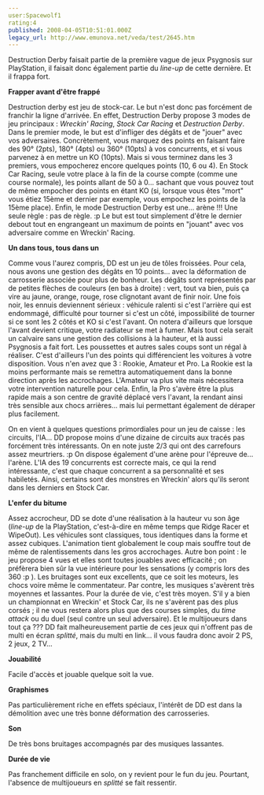 ```yaml
---
user:Spacewolf1
rating:4
published: 2008-04-05T10:51:01.000Z
legacy_url: http://www.emunova.net/veda/test/2645.htm
---
```

Destruction Derby faisait partie de la première vague de jeux Psygnosis sur PlayStation, il faisait donc également partie du _line-up_ de cette dernière. Et il frappa fort.  

  

**Frapper avant d'être frappé**  

Destruction derby est jeu de stock-car. Le but n'est donc pas forcément de franchir la ligne d'arrivée. En effet, Destruction Derby propose 3 modes de jeu principaux : _Wreckin' Racing_, _Stock Car Racing_ et _Destruction Derby_. Dans le premier mode, le but est d'infliger des dégâts et de "jouer" avec vos adversaires. Concrètement, vous marquez des points en faisant faire des 90° (2pts), 180° (4pts) ou 360° (10pts) à vos concurrents, et si vous parvenez à en mettre un KO (10pts). Mais si vous terminez dans les 3 premiers, vous empocherez encore quelques points (10, 6 ou 4). En Stock Car Racing, seule votre place à la fin de la course compte (comme une course normale), les points allant de 50 à 0... sachant que vous pouvez tout de même empocher des points en étant KO (si, lorsque vous êtes "mort" vous étiez 15ème et dernier par exemple, vous empochez les points de la 15ème place). Enfin, le mode Destruction Derby est une... arène !!! Une seule règle : pas de règle. :p Le but est tout simplement d'être le dernier debout tout en engrangeant un maximum de points en "jouant" avec vos adversaire comme en Wreckin' Racing.  

  

**Un dans tous, tous dans un**  

Comme vous l'aurez compris, DD est un jeu de tôles froissées. Pour cela, nous avons une gestion des dégâts en 10 points... avec la déformation de carrosserie associée pour plus de bonheur. Les dégâts sont représentés par de petites flèches de couleurs (en bas à droite) : vert, tout va bien, puis ça vire au jaune, orange, rouge, rose clignotant avant de finir noir. Une fois noir, les ennuis deviennent sérieux : véhicule ralenti si c'est l'arrière qui est endommagé, difficulté pour tourner si c'est un côté, impossibilité de tourner si ce sont les 2 côtés et KO si c'est l'avant. On notera d'ailleurs que lorsque l'avant devient critique, votre radiateur se met à fumer. Mais tout cela serait un calvaire sans une gestion des collisions à la hauteur, et là aussi Psygnosis a fait fort. Les poussettes et autres sales coups sont un régal à réaliser. C'est d'ailleurs l'un des points qui différencient les voitures à votre disposition. Vous n'en avez que 3 : Rookie, Amateur et Pro. La Rookie est la moins performante mais se remettra automatiquement dans la bonne direction après les accrochages. L'Amateur va plus vite mais nécessitera votre intervention naturelle pour cela. Enfin, la Pro s'avère être la plus rapide mais a son centre de gravité déplacé vers l'avant, la rendant ainsi très sensible aux chocs arrières... mais lui permettant également de déraper plus facilement.  

On en vient à quelques questions primordiales pour un jeu de caisse : les circuits, l'IA... DD propose moins d'une dizaine de circuits aux tracés pas forcément très intéressants. On en note juste 2/3 qui ont des carrefours assez meurtriers. :p On dispose également d'une arène pour l'épreuve de... l'arène. L'IA des 19 concurrents est correcte mais, ce qui la rend intéressante, c'est que chaque concurrent a sa personnalité et ses habiletés. Ainsi, certains sont des monstres en Wreckin' alors qu'ils seront dans les derniers en Stock Car.  

  

**L'enfer du bitume**  

Assez accrocheur, DD se dote d'une réalisation à la hauteur vu son âge (_line-up_ de la PlayStation, c'est-à-dire en même temps que Ridge Racer et WipeOut). Les véhicules sont classiques, tous identiques dans la forme et assez cubiques. L'animation tient globalement le coup mais souffre tout de même de ralentissements dans les gros accrochages. Autre bon point : le jeu propose 4 vues et elles sont toutes jouables avec efficacité ; on préfèrera bien sûr la vue intérieure pour les sensations (y compris lors des 360 :p ). Les bruitages sont eux excellents, que ce soit les moteurs, les chocs voire même le commentateur. Par contre, les musiques s'avèrent très moyennes et lassantes. Pour la durée de vie, c'est très moyen. S'il y a bien un championnat en Wreckin' et Stock Car, ils ne s'avèrent pas des plus corsés ; il ne vous restera alors plus que des courses simples, du _time attack_ ou du duel (seul contre un seul adversaire). Et le multijoueurs dans tout ça ??? DD fait malheureusement partie de ces jeux qui n'offrent pas de multi en écran _splitté_, mais du multi en link... il vous faudra donc avoir 2 PS, 2 jeux, 2 TV...  

  

  

**Jouabilité**  

Facile d'accès et jouable quelque soit la vue.  

**Graphismes**  

Pas particulièrement riche en effets spéciaux, l'intérêt de DD est dans la démolition avec une très bonne déformation des carrosseries.  

**Son**  

De très bons bruitages accompagnés par des musiques lassantes.  

**Durée de vie**  

Pas franchement difficile en solo, on y revient pour le fun du jeu. Pourtant, l'absence de multijoueurs en _splitté_ se fait ressentir.